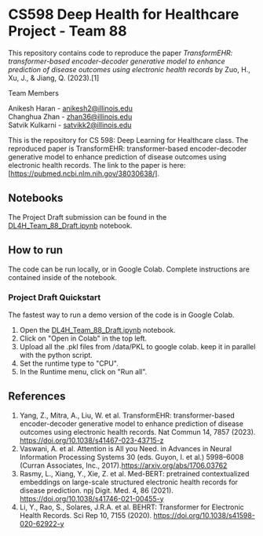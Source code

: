 # CS598 Deep Health for Healthcare Project - Team 88
This repository contains code to reproduce the paper 
*TransformEHR: transformer-based encoder-decoder generative model to enhance prediction of disease outcomes using electronic health records*
by Zuo, H., Xu, J., & Jiang, Q. (2023).[1]

Team Members

Anikesh Haran - anikesh2@illinois.edu <br>
Changhua Zhan - zhan36@illinois.edu <br>
Satvik Kulkarni - satvikk2@illinois.edu

This is the repository for CS 598: Deep Learning for Healthcare class. The reproduced paper is TransformEHR: transformer-based encoder-decoder generative model to enhance prediction of disease outcomes using electronic health records. 
The link to the paper is here: [https://pubmed.ncbi.nlm.nih.gov/38030638/].

## Notebooks

The Project Draft submission can be found in the [DL4H_Team_88_Draft.ipynb]() notebook.

## How to run

The code can be run locally, or in Google Colab. Complete instructions are contained inside of the notebook.

### Project Draft Quickstart

The fastest way to run a demo version of the code is in Google Colab.

1. Open the [DL4H_Team_88_Draft.ipynb]() notebook.
2. Click on "Open in Colab" in the top left.
3. Upload all the .pkl files from /data/PKL to google colab. keep it in parallel with the python script. 
4. Set the runtime type to "CPU". 
5. In the Runtime menu, click on "Run all".

## References
1. Yang, Z., Mitra, A., Liu, W. et al. TransformEHR: transformer-based encoder-decoder generative model to enhance prediction of disease outcomes using electronic health records. Nat Commun 14, 7857 (2023). https://doi.org/10.1038/s41467-023-43715-z
2. Vaswani, A. et al. Attention is All you Need. in Advances in Neural Information Processing Systems 30 (eds. Guyon, I. et al.) 5998–6008 (Curran Associates, Inc., 2017).https://arxiv.org/abs/1706.03762
3. Rasmy, L., Xiang, Y., Xie, Z. et al. Med-BERT: pretrained contextualized embeddings on large-scale structured electronic health records for disease prediction. npj Digit. Med. 4, 86 (2021). https://doi.org/10.1038/s41746-021-00455-y
4. Li, Y., Rao, S., Solares, J.R.A. et al. BEHRT: Transformer for Electronic Health Records. Sci Rep 10, 7155 (2020). https://doi.org/10.1038/s41598-020-62922-y